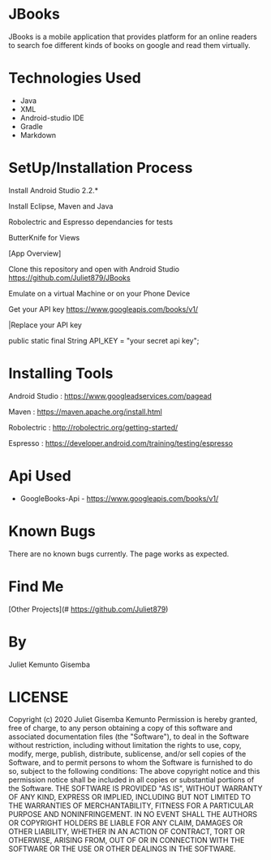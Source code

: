 # JBooks

JBooks is a mobile application that provides platform for an online readers to search foe different kinds of books on google and read them virtually.

# Technologies Used
- Java
- XML
- Android-studio IDE
- Gradle
- Markdown

# SetUp/Installation Process
Install Android Studio 2.2.*

Install Eclipse, Maven and Java

Robolectric and Espresso dependancies for tests

ButterKnife for Views

[App Overview]



Clone this repository and open with Android Studio
https://github.com/Juliet879/JBooks

Emulate on a virtual Machine or on your Phone Device

Get your API key https://www.googleapis.com/books/v1/

|Replace your API key

public static final String API_KEY = "your secret api key";



# Installing Tools
Android Studio : https://www.googleadservices.com/pagead

Maven : https://maven.apache.org/install.html

Robolectric : http://robolectric.org/getting-started/

Espresso : https://developer.android.com/training/testing/espresso

# Api Used
- GoogleBooks-Api - https://www.googleapis.com/books/v1/

# Known Bugs
There are no known bugs currently. The page works as expected.

# Find Me
[Other Projects](# https://github.com/Juliet879)

# By
Juliet Kemunto Gisemba


# LICENSE
Copyright (c) 2020 Juliet Gisemba Kemunto
Permission is hereby granted, free of charge, to any person obtaining a copy
of this software and associated documentation files (the "Software"), to deal
in the Software without restriction, including without limitation the rights
to use, copy, modify, merge, publish, distribute, sublicense, and/or sell
copies of the Software, and to permit persons to whom the Software is
furnished to do so, subject to the following conditions:
The above copyright notice and this permission notice shall be included in all
copies or substantial portions of the Software.
THE SOFTWARE IS PROVIDED "AS IS", WITHOUT WARRANTY OF ANY KIND, EXPRESS OR
IMPLIED, INCLUDING BUT NOT LIMITED TO THE WARRANTIES OF MERCHANTABILITY,
FITNESS FOR A PARTICULAR PURPOSE AND NONINFRINGEMENT. IN NO EVENT SHALL THE
AUTHORS OR COPYRIGHT HOLDERS BE LIABLE FOR ANY CLAIM, DAMAGES OR OTHER
LIABILITY, WHETHER IN AN ACTION OF CONTRACT, TORT OR OTHERWISE, ARISING FROM,
OUT OF OR IN CONNECTION WITH THE SOFTWARE OR THE USE OR OTHER DEALINGS IN THE
SOFTWARE.

